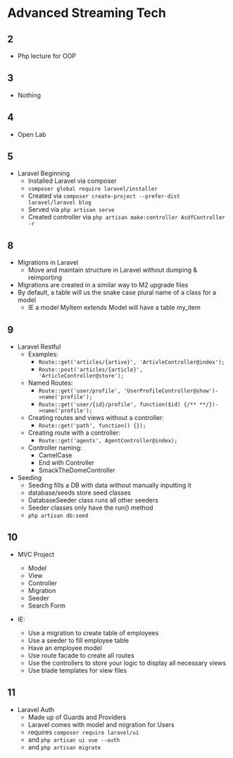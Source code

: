 # Advanced Streaming Tech

## 2

- Php lecture for OOP

## 3

- Nothing

## 4

- Open Lab

## 5

- Laravel Beginning
  - Installed Laravel via composer
  - `composer global require laravel/installer`
  - Created via `composer create-project --prefer-dist laravel/laravel blog`
  - Served via `php artisan serve`
  - Created controller via `php artisan make:controller AsdfController -r`

## 8

- Migrations in Laravel
  - Move and maintain structure in Laravel without dumping & reimporting
- Migrations are created in a similar way to M2 upgrade files
- By default, a table will us the snake case plural name of a class for a model
  - IE a model MyItem extends Model will have a table my_item

## 9

- Laravel Restful
  - Examples:
    - `Route::get('articles/{artive}', 'ArtivleController@index');`
    - `Route::post('articles/{article}', 'ArticleController@store');`
  - Named Routes:
    - `Route::get('user/profile', 'UserProfileController@show')->name('profile');`
    - `Route::get('user/{id}/profile', function($id) {/** **/})->name('profile');`
  - Creating routes and views without a controller:
    - `Route::get('path', function() {});`
  - Creating route with a controller:
    - `Route::get('agents', AgentController@index);`
  - Controller naming:
    - CamelCase
    - End with Controller
    - SmackTheDomeController
- Seeding
  - Seeding fills a DB with data without manually inputting it
  - database/seeds store seed classes
  - DatabaseSeeder class runs all other seeders
  - Seeder classes only have the run() method
  - `php artisan db:seed`

## 10

- MVC Project
  - Model
  - View
  - Controller
  - Migration
  - Seeder
  - Search Form

- IE:
  - Use a migration to create table of employees
  - Use a seeder to fill employee table
  - Have an employee model
  - Use route facade to create all routes
  - Use the controllers to store your logic to display all necessary views
  - Use blade templates for view files

## 11

- Laravel Auth
  - Made up of Guards and Providers
  - Laravel comes with model and migration for Users
  - requires `composer require laravel/ui`
  - and `php artisan ui vue --auth`
  - and `php artisan migrate`
